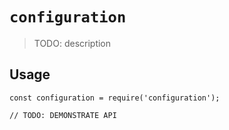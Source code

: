 # `configuration`

> TODO: description

## Usage

```
const configuration = require('configuration');

// TODO: DEMONSTRATE API
```

